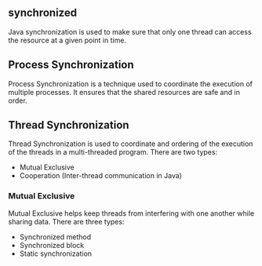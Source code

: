 ## synchronized

Java synchronization is used to make sure that only one thread can access the resource at a given point in time.

## Process Synchronization

Process Synchronization is a technique used to coordinate the execution of multiple processes. It ensures that the shared resources are safe and in order.

## Thread Synchronization

Thread Synchronization is used to coordinate and ordering of the execution of the threads in a multi-threaded program. There are two types:

- Mutual Exclusive
- Cooperation (Inter-thread communication in Java)

### Mutual Exclusive

Mutual Exclusive helps keep threads from interfering with one another while sharing data. There are three types:

- Synchronized method
- Synchronized block
- Static synchronization
